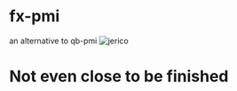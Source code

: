 # fx-pmi
an alternative to qb-pmi
![jerico](https://cdn.discordapp.com/attachments/1036269178665050202/1143747718959857734/Captura_de_pantalla_2023-08-23_002419.png)
# Not even close to be finished

